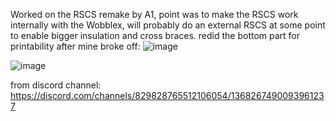 Worked on the RSCS remake by A1, point was to make the RSCS work internally with the Wobblex, 
will probably do an external RSCS at some point to enable bigger insulation and cross braces.
redid the bottom part for printability after mine broke off:
![image](https://github.com/user-attachments/assets/f86626ab-3852-4cfb-82b2-4d7a4b229f75)

![image](https://github.com/user-attachments/assets/94e21db2-3ece-49b2-be34-b685ceb2674f)

from discord channel:
https://discord.com/channels/829828765512106054/1368267490093961237
